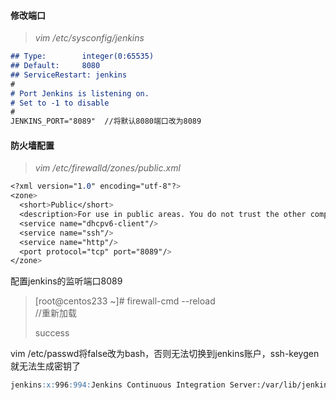 #### 修改端口

> _vim /etc/sysconfig/jenkins_

```markdown
## Type:        integer(0:65535)
## Default:     8080
## ServiceRestart: jenkins
#
# Port Jenkins is listening on.
# Set to -1 to disable
#
JENKINS_PORT="8089"  //将默认8080端口改为8089
```

#### 防火墙配置

> _vim /etc/firewalld/zones/public.xml_

```css
<?xml version="1.0" encoding="utf-8"?>
<zone>
  <short>Public</short>
  <description>For use in public areas. You do not trust the other computers on networks to not harm your computer. Only selected incoming connections are accepted.</description>
  <service name="dhcpv6-client"/>
  <service name="ssh"/>
  <service name="http"/>
  <port protocol="tcp" port="8089"/>
</zone>
```

配置jenkins的监听端口8089

> \[root@centos233 ~\]\# firewall-cmd --reload  
>    //重新加载
>
> success

vim /etc/passwd将false改为bash，否则无法切换到jenkins账户，ssh-keygen就无法生成密钥了

```markdown
jenkins:x:996:994:Jenkins Continuous Integration Server:/var/lib/jenkins:/bin/false -> bash
```



